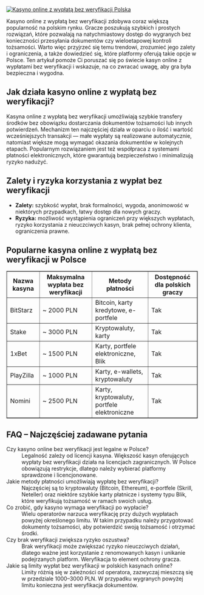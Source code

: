 [![Kasyno online z wypłatą bez weryfikacji Polska](https://123-caf.pages.dev/gitsignup.png)](https://vrmoo.ru/Bt82HjjY)

<div>Kasyno online z wypłatą bez weryfikacji zdobywa coraz większą popularność na polskim rynku. Gracze poszukują szybkich i prostych rozwiązań, które pozwalają na natychmiastowy dostęp do wygranych bez konieczności przesyłania dokumentów czy wieloetapowej kontroli tożsamości. Warto więc przyjrzeć się temu trendowi, zrozumieć jego zalety i ograniczenia, a także dowiedzieć się, które platformy oferują takie opcje w Polsce. Ten artykuł pomoże Ci poruszać się po świecie kasyn online z wypłatami bez weryfikacji i wskazuje, na co zwracać uwagę, aby gra była bezpieczna i wygodna.</div>  <h2>Jak działa kasyno online z wypłatą bez weryfikacji?</h2> <div>Kasyna online z wypłatą bez weryfikacji umożliwiają szybkie transfery środków bez obowiązku dostarczania dokumentów tożsamości lub innych potwierdzeń. Mechanizm ten najczęściej działa w oparciu o ilość i wartość wcześniejszych transakcji — małe wypłaty są realizowane automatycznie, natomiast większe mogą wymagać okazania dokumentów w kolejnych etapach. Popularnym rozwiązaniem jest też współpraca z systemami płatności elektronicznych, które gwarantują bezpieczeństwo i minimalizują ryzyko nadużyć.</div>  <h2>Zalety i ryzyka korzystania z wypłat bez weryfikacji</h2> <ul> <li><strong>Zalety:</strong> szybkość wypłat, brak formalności, wygoda, anonimowość w niektórych przypadkach, łatwy dostęp dla nowych graczy.</li> <li><strong>Ryzyka:</strong> możliwość wystąpienia ograniczeń przy większych wypłatach, ryzyko korzystania z nieuczciwych kasyn, brak pełnej ochrony klienta, ograniczenia prawne.</li> </ul>  <h2>Popularne kasyna online z wypłatą bez weryfikacji w Polsce</h2> <table border="1" cellpadding="5" cellspacing="0"> <thead> <tr> <th>Nazwa kasyna</th> <th>Maksymalna wypłata bez weryfikacji</th> <th>Metody płatności</th> <th>Dostępność dla polskich graczy</th> </tr> </thead> <tbody> <tr> <td>BitStarz</td> <td>~ 2000 PLN</td> <td>Bitcoin, karty kredytowe, e-portfele</td> <td>Tak</td> </tr> <tr> <td>Stake</td> <td>~ 3000 PLN</td> <td>Kryptowaluty, karty</td> <td>Tak</td> </tr> <tr> <td>1xBet</td> <td>~ 1500 PLN</td> <td>Karty, portfele elektroniczne, Blik</td> <td>Tak</td> </tr> <tr> <td>PlayZilla</td> <td>~ 1000 PLN</td> <td>Karty, e-wallets, kryptowaluty</td> <td>Tak</td> </tr> <tr> <td>Nomini</td> <td>~ 2500 PLN</td> <td>Karty, kryptowaluty, portfele elektroniczne</td> <td>Tak</td> </tr> </tbody> </table>  <h2>FAQ – Najczęściej zadawane pytania</h2> <dl> <dt>Czy kasyno online bez weryfikacji jest legalne w Polsce?</dt> <dd>Legalność zależy od licencji kasyna. Większość kasyn oferujących wypłaty bez weryfikacji działa na licencjach zagranicznych. W Polsce obowiązują restrykcje, dlatego należy wybierać platformy sprawdzone i licencjonowane.</dd>  <dt>Jakie metody płatności umożliwiają wypłatę bez weryfikacji?</dt> <dd>Najczęściej są to kryptowaluty (Bitcoin, Ethereum), e-portfele (Skrill, Neteller) oraz niektóre szybkie karty płatnicze i systemy typu Blik, które weryfikują tożsamość w ramach swoich usług.</dd>  <dt>Co zrobić, gdy kasyno wymaga weryfikacji po wypłacie?</dt> <dd>Wielu operatorów narzuca weryfikację przy dużych wypłatach powyżej określonego limitu. W takim przypadku należy przygotować dokumenty tożsamości, aby potwierdzić swoją tożsamość i otrzymać środki.</dd>  <dt>Czy brak weryfikacji zwiększa ryzyko oszustwa?</dt> <dd>Brak weryfikacji może zwiększać ryzyko nieuczciwych działań, dlatego ważne jest korzystanie z renomowanych kasyn i unikanie podejrzanych platform. Weryfikacja to element ochrony gracza.</dd>  <dt>Jakie są limity wypłat bez weryfikacji w polskich kasynach online?</dt> <dd>Limity różnią się w zależności od operatora, zazwyczaj mieszczą się w przedziale 1000–3000 PLN. W przypadku wygranych powyżej limitu konieczna jest weryfikacja dokumentów.</dd> </dl> </div>